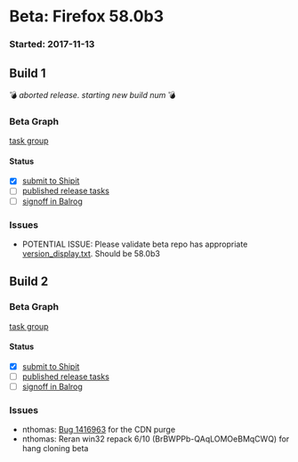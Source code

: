 # Beta: Firefox 58.0b3

### Started: 2017-11-13

## Build 1
:bomb: _aborted release. starting new build num_ :bomb:

### Beta Graph
[task group](https://tools.taskcluster.net/push-inspector/#/bA3qg559T2iXw56uKXjcRA)


#### Status
- [x] [submit to Shipit](https://wiki.mozilla.org/Release:Release_Automation_on_Mercurial:Starting_a_Release#Submit_to_Ship_It)
- [ ] [published release tasks](../how-tos/relpro.md#4-publish-release)
- [ ] [signoff in Balrog](../how-tos/relpro.md#3-signoffs)

### Issues
- POTENTIAL ISSUE: Please validate beta repo has appropriate [version_display.txt](https://hg.mozilla.org/releases/mozilla-beta/file/default/browser/config/version_display.txt). Should be 58.0b3
## Build 2

### Beta Graph
[task group](https://tools.taskcluster.net/push-inspector/#/UcdqvLPrTSy32-TM3l2-uw)


#### Status
- [x] [submit to Shipit](https://wiki.mozilla.org/Release:Release_Automation_on_Mercurial:Starting_a_Release#Submit_to_Ship_It)
- [ ] [published release tasks](../how-tos/relpro.md#4-publish-release)
- [ ] [signoff in Balrog](../how-tos/relpro.md#3-signoffs)

### Issues
- nthomas: [Bug 1416963](https://bugzil.la/1416963) for the CDN purge
- nthomas: Reran win32 repack 6/10 (BrBWPPb-QAqLOMOeBMqCWQ) for hang cloning beta
